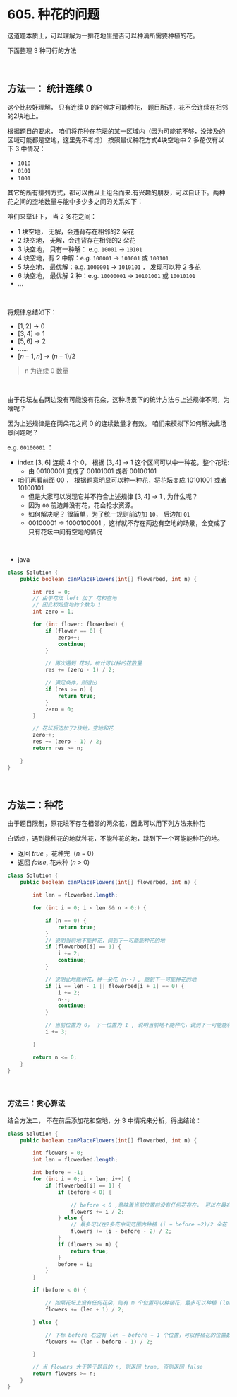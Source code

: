 # 605. 种花的问题

这道题本质上，可以理解为一排花地里是否可以种满所需要种植的花。

下面整理 3 种可行的方法

&nbsp;

## 方法一： 统计连续 0

这个比较好理解， 只有连续 0 的时候才可能种花， 题目所述，花不会连续在相邻的2块地上。

根据题目的要求， 咱们将花种在花坛的某一区域内（因为可能花不够，没涉及的区域可能都是空地，这里先不考虑）,按照最优种花方式4块空地中 $2$ 多花仅有以下 $3$ 中情况： 

- `1010`
- `0101`
- `1001`

其它的所有排列方式，都可以由以上组合而来.有兴趣的朋友，可以自证下。两种花之间的空地数量与能中多少多之间的关系如下： 

咱们来举证下， 当 2 多花之间： 

- 1 块空地， 无解，会违背存在相邻的2 朵花
- 2 块空地， 无解，会违背存在相邻的2 朵花
- 3 块空地， 只有一种解：   e.g. `10001` -> `10101`
- 4 块空地，有 2 中解：e.g. `100001` -> `101001` 或 `100101`
- 5 块空地， 最优解：e.g. `1000001` -> `1010101` ， 发现可以种 2 多花
- 6 块空地， 最优解 2 种：e.g. `10000001`  -> `10101001` 或 `10010101`
- ...

&nbsp;

将规律总结如下： 

- $[1, 2]$ -> $0$
- $[3, 4]$ -> $1$
- $[5, 6]$ -> $2$
- ......
- $[n - 1, n]$ -> $(n - 1) / 2$

> n 为连续 0 数量

&nbsp;

由于花坛左右两边没有可能没有花朵，这种场景下的统计方法与上述规律不同，为啥呢？ 

因为上述规律是在两朵花之间 0 的连续数量才有效。 咱们来模拟下如何解决此场景问题呢？ 

e.g. `00100001` ： 

- index [3, 6] 连续 4 个 $0$， 根据 $[3, 4]$ -> $1$  这个区间可以中一种花，整个花坛: 
  - 由 $00100001$ 变成了  $00101001$ 或者 $00100101$
- 咱们再看前面  $00$ ， 根据题意明显可以种一种花，将花坛变成 $10101001$ 或者 $10100101$
  - 但是大家可以发现它并不符合上述规律 $[3, 4]$ -> $1$ , 为什么呢？ 
  - 因为 `00` 前边并没有花，花会抢水资源。
  - 如何解决呢？ 很简单，为了统一规则前边加 `10`， 后边加 `01`
  - $00100001$ -> $1000100001$ ，这样就不存在两边有空地的场景，全变成了只有花坛中间有空地的情况

&nbsp;

- java 

```java
class Solution {
    public boolean canPlaceFlowers(int[] flowerbed, int n) {

        int res = 0;
        // 由于花坛 left 加了 花和空地
        // 因此初始空地的个数为 1
        int zero = 1;

        for (int flower: flowerbed) {
            if (flower == 0) {
                zero++;
                continue;
            }

            // 再次遇到 花时，统计可以种的花数量
            res += (zero - 1) / 2;

            // 满足条件，则退出
            if (res >= n) {
                return true;
            }
            zero = 0;
        }

        // 花坛后边加了2块地，空地和花
        zero++;
        res += (zero - 1) / 2;
        return res >= n;

    }
}
```



&nbsp;

## 方法二：种花

由于题目限制，原花坛不存在相邻的两朵花，因此可以用下列方法来种花

白话点，遇到能种花的地就种花，不能种花的地，跳到下一个可能能种花的地。

- 返回 $true$ ，花种完（$n$ = $0$） 
- 返回 $false$, 花未种 ($n$ > 0)

```java
class Solution {
    public boolean canPlaceFlowers(int[] flowerbed, int n) {

        int len = flowerbed.length;

        for (int i = 0; i < len && n > 0;) {

            if (n == 0) {
                return true;
            }
            // 说明当前地不能种花，调到下一可能能种花的地
            if (flowerbed[i] == 1) {
                i += 2;
                continue;
            }

            // 说明此地能种花，种一朵花（n--）, 跳到下一可能种花的地
            if (i == len - 1 || flowerbed[i + 1] == 0) {
                i += 2;
                n--;
                continue;
            }

            // 当前位置为 0， 下一位置为 1 , 说明当前地不能种花，调到下一可能能种花的地
            i += 3;

        }

        return n <= 0;
    }
}
```

&nbsp;

### 方法三：贪心算法

结合方法二， 不在前后添加花和空地，分 3 中情况来分析，得出结论：

```java
class Solution {
    public boolean canPlaceFlowers(int[] flowerbed, int n) {

        int flowers = 0;
        int len = flowerbed.length;

        int before = -1;
        for (int i = 0; i < len; i++) {
            if (flowerbed[i] == 1) {
                if (before < 0) {

                    // before < 0 ,意味着当前位置前没有任何花存在， 可以在最右边花左边种植 i / 2 多花
                    flowers += i / 2;
                } else {
                    // 最多可以在2多花中间范围内种植 (i − before −2)/2 朵花
                    flowers += (i - before - 2) / 2;
                }
                if (flowers >= n) {
                    return true;
                }
                before = i;
            }
        }

        if (before < 0) {

            // 如果花坛上没有任何花朵，则有 m 个位置可以种植花，最多可以种植 (len + 1) / 2 朵花。
            flowers += (len + 1) / 2;

        } else {

            // 下标 before 右边有 len − before − 1 个位置，可以种植花的位置数是 len − before − 2，最多可以种植 (len − before − 1) / 2 朵花
            flowers += (len - before - 1) / 2;

        }

        // 当 flowers 大于等于题目的 n, 则返回 true, 否则返回 false
        return flowers >= n;
    }
}
```


